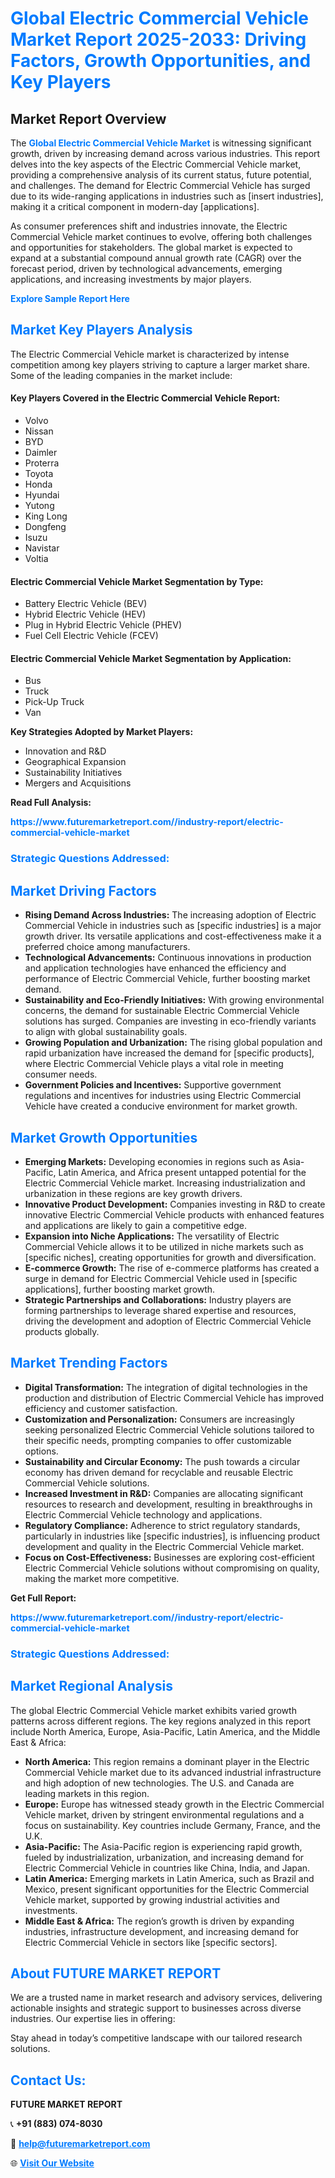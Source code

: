 <h1 style="color: #007BFF;">Global Electric Commercial Vehicle Market Report 2025-2033: Driving Factors, Growth Opportunities, and Key Players</h1>

<section id="overview">
<h2>Market Report Overview</h2>
<p>The <a href="https://www.futuremarketreport.com//industry-report/electric-commercial-vehicle-market" style="color: #007BFF; text-decoration: none;"><strong>Global Electric Commercial Vehicle Market</strong></a> is witnessing significant growth, driven by increasing demand across various industries. This report delves into the key aspects of the Electric Commercial Vehicle market, providing a comprehensive analysis of its current status, future potential, and challenges. The demand for Electric Commercial Vehicle has surged due to its wide-ranging applications in industries such as [insert industries], making it a critical component in modern-day [applications].</p>
<p>As consumer preferences shift and industries innovate, the Electric Commercial Vehicle market continues to evolve, offering both challenges and opportunities for stakeholders. The global market is expected to expand at a substantial compound annual growth rate (CAGR) over the forecast period, driven by technological advancements, emerging applications, and increasing investments by major players.</p>
</section>

<section id="overview">
<p><a href="https://www.futuremarketreport.com//request-sample/reportId=87785" style="color: #007BFF; text-decoration: none;"><strong>Explore Sample Report Here</strong></a></p>
</section>

<section id="key-players">
<h2 style="color: #007BFF;">Market Key Players Analysis</h2>
<p>The Electric Commercial Vehicle market is characterized by intense competition among key players striving to capture a larger market share. Some of the leading companies in the market include:</p>
<h4>Key Players Covered in the Electric Commercial Vehicle Report:</h4>
<ul><li>Volvo</li><li>Nissan</li><li>BYD</li><li>Daimler</li><li>Proterra</li><li>Toyota</li><li>Honda</li><li>Hyundai</li><li>Yutong</li><li>King Long</li><li>Dongfeng</li><li>Isuzu</li><li>Navistar</li><li>Voltia</li></ul>
<h4>Electric Commercial Vehicle Market Segmentation by Type:</h4>
<ul><li>Battery Electric Vehicle (BEV)</li><li>Hybrid Electric Vehicle (HEV)</li><li>Plug in Hybrid Electric Vehicle (PHEV)</li><li>Fuel Cell Electric Vehicle (FCEV)</li></ul>

<h4>Electric Commercial Vehicle Market Segmentation by Application:</h4>
<ul><li>Bus</li><li>Truck</li><li>Pick-Up Truck</li><li>Van</li></ul>
<p><strong>Key Strategies Adopted by Market Players:</strong></p>
<ul>
<li>Innovation and R&D</li>
<li>Geographical Expansion</li>
<li>Sustainability Initiatives</li>
<li>Mergers and Acquisitions</li>
</ul>
</section>

<section>
<p><strong>Read Full Analysis: </strong></p><a href="https://www.futuremarketreport.com//industry-report/electric-commercial-vehicle-market" style="color: #007BFF; text-decoration: none;"><strong>https://www.futuremarketreport.com//industry-report/electric-commercial-vehicle-market</strong></a>
<h3 style="color: #007BFF;">Strategic Questions Addressed:</h3>
</section>

<section id="driving-factors">
<h2 style="color: #007BFF;">Market Driving Factors</h2>
<ul>
<li><strong>Rising Demand Across Industries:</strong> The increasing adoption of Electric Commercial Vehicle in industries such as [specific industries] is a major growth driver. Its versatile applications and cost-effectiveness make it a preferred choice among manufacturers.</li>
<li><strong>Technological Advancements:</strong> Continuous innovations in production and application technologies have enhanced the efficiency and performance of Electric Commercial Vehicle, further boosting market demand.</li>
<li><strong>Sustainability and Eco-Friendly Initiatives:</strong> With growing environmental concerns, the demand for sustainable Electric Commercial Vehicle solutions has surged. Companies are investing in eco-friendly variants to align with global sustainability goals.</li>
<li><strong>Growing Population and Urbanization:</strong> The rising global population and rapid urbanization have increased the demand for [specific products], where Electric Commercial Vehicle plays a vital role in meeting consumer needs.</li>
<li><strong>Government Policies and Incentives:</strong> Supportive government regulations and incentives for industries using Electric Commercial Vehicle have created a conducive environment for market growth.</li>
</ul>
</section>

<section id="growth-opportunities">
<h2 style="color: #007BFF;">Market Growth Opportunities</h2>
<ul>
<li><strong>Emerging Markets:</strong> Developing economies in regions such as Asia-Pacific, Latin America, and Africa present untapped potential for the Electric Commercial Vehicle market. Increasing industrialization and urbanization in these regions are key growth drivers.</li>
<li><strong>Innovative Product Development:</strong> Companies investing in R&D to create innovative Electric Commercial Vehicle products with enhanced features and applications are likely to gain a competitive edge.</li>
<li><strong>Expansion into Niche Applications:</strong> The versatility of Electric Commercial Vehicle allows it to be utilized in niche markets such as [specific niches], creating opportunities for growth and diversification.</li>
<li><strong>E-commerce Growth:</strong> The rise of e-commerce platforms has created a surge in demand for Electric Commercial Vehicle used in [specific applications], further boosting market growth.</li>
<li><strong>Strategic Partnerships and Collaborations:</strong> Industry players are forming partnerships to leverage shared expertise and resources, driving the development and adoption of Electric Commercial Vehicle products globally.</li>
</ul>
</section>

<section id="trending-factors">
<h2 style="color: #007BFF;">Market Trending Factors</h2>
<ul>
<li><strong>Digital Transformation:</strong> The integration of digital technologies in the production and distribution of Electric Commercial Vehicle has improved efficiency and customer satisfaction.</li>
<li><strong>Customization and Personalization:</strong> Consumers are increasingly seeking personalized Electric Commercial Vehicle solutions tailored to their specific needs, prompting companies to offer customizable options.</li>
<li><strong>Sustainability and Circular Economy:</strong> The push towards a circular economy has driven demand for recyclable and reusable Electric Commercial Vehicle solutions.</li>
<li><strong>Increased Investment in R&D:</strong> Companies are allocating significant resources to research and development, resulting in breakthroughs in Electric Commercial Vehicle technology and applications.</li>
<li><strong>Regulatory Compliance:</strong> Adherence to strict regulatory standards, particularly in industries like [specific industries], is influencing product development and quality in the Electric Commercial Vehicle market.</li>
<li><strong>Focus on Cost-Effectiveness:</strong> Businesses are exploring cost-efficient Electric Commercial Vehicle solutions without compromising on quality, making the market more competitive.</li>
</ul>
</section>

<section>
<p><strong>Get Full Report: </strong></p><a href="https://www.futuremarketreport.com//industry-report/electric-commercial-vehicle-market" style="color: #007BFF; text-decoration: none;"><strong>https://www.futuremarketreport.com//industry-report/electric-commercial-vehicle-market</strong></a>
<h3 style="color: #007BFF;">Strategic Questions Addressed:</h3>
</section>


<section id="regional-analysis">
<h2 style="color: #007BFF;">Market Regional Analysis</h2>
<p>The global Electric Commercial Vehicle market exhibits varied growth patterns across different regions. The key regions analyzed in this report include North America, Europe, Asia-Pacific, Latin America, and the Middle East & Africa:</p>
<ul>
<li><strong>North America:</strong> This region remains a dominant player in the Electric Commercial Vehicle market due to its advanced industrial infrastructure and high adoption of new technologies. The U.S. and Canada are leading markets in this region.</li>
<li><strong>Europe:</strong> Europe has witnessed steady growth in the Electric Commercial Vehicle market, driven by stringent environmental regulations and a focus on sustainability. Key countries include Germany, France, and the U.K.</li>
<li><strong>Asia-Pacific:</strong> The Asia-Pacific region is experiencing rapid growth, fueled by industrialization, urbanization, and increasing demand for Electric Commercial Vehicle in countries like China, India, and Japan.</li>
<li><strong>Latin America:</strong> Emerging markets in Latin America, such as Brazil and Mexico, present significant opportunities for the Electric Commercial Vehicle market, supported by growing industrial activities and investments.</li>
<li><strong>Middle East & Africa:</strong> The region’s growth is driven by expanding industries, infrastructure development, and increasing demand for Electric Commercial Vehicle in sectors like [specific sectors].</li>
</ul>
</section>

<footer>
<h2 style="color: #007BFF;">About FUTURE MARKET REPORT</h2>
<p>We are a trusted name in market research and advisory services, delivering actionable insights and strategic support to businesses across diverse industries. Our expertise lies in offering:</p>

<p>Stay ahead in today’s competitive landscape with our tailored research solutions.</p>

<h2 style="color: #007BFF;">Contact Us:</h2>
<p><strong>FUTURE MARKET REPORT</strong></p>
<p>📞 <strong>+91 (883) 074-8030</strong></p>
<p>📧 <strong><a href="mailto:help@futuremarketreport.com" style="color: #007BFF;">help@futuremarketreport.com</a></strong></p>
<p>🌐 <strong><a href="https://www.futuremarketreport.com/" style="color: #007BFF;">Visit Our Website</a></strong></p>
</footer>